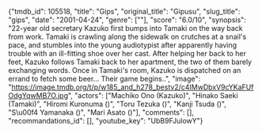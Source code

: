 {"tmdb_id": 105518, "title": "Gips", "original_title": "Gipusu", "slug_title": "gips", "date": "2001-04-24", "genre": [""], "score": "6.0/10", "synopsis": "22-year old secretary Kazuko first bumps into Tamaki on the way back from work. Tamaki is crawling along the sidewalk on crutches at a snail's pace, and stumbles into the young audiotypist after apparently having trouble with an ill-fitting shoe over her cast. After helping her back to her feet, Kazuko follows Tamaki back to her apartment, the two of them barely exchanging words. Once in Tamaki's room, Kazuko is dispatched on an errand to fetch some beer... Their game begins..", "image": "https://image.tmdb.org/t/p/w185_and_h278_bestv2/c4IMwDbxV9cYKaFUfOdgYqwMB7O.jpg", "actors": ["Machiko Ono (Kazuko)", "Hinako Saeki (Tamaki)", "Hiromi Kuronuma ()", "Toru Tezuka ()", "Kanji Tsuda ()", "S\u00f4 Yamanaka ()", "Mari Asato ()"], "comments": [], "recommandations_id": [], "youtube_key": "UbB9FJulowY"}